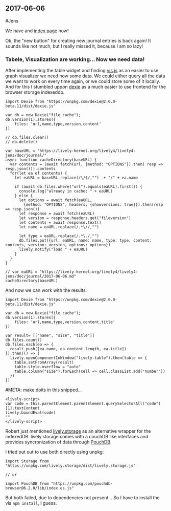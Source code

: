 ## 2017-06-06

 #Jens
 
We have and [index page](index.html) now!

Ok, the "new button" for creating new journal entries is back again! It sounds like not much, but I really missed it, because I am so lazy!

### Tabele, Visualization are working... Now we need data!

After implementing the table widget and finding [vis.js](http://visjs.org) as an easier to use graph visualizer we need now some data. We could either query all the data we want to work on every time again, or we could store some of it locally. And for this I stumbled uppon [dexie](http://dexie.org/) as a much easier to use frontend for the browser storage indexeddb. 


```JS
import Dexie from "https://unpkg.com/dexie@2.0.0-beta.11/dist/dexie.js"

var db = new Dexie("file_cache");
db.version(1).stores({
    files: 'url,name,type,version,content'
})

// db.files.clear()
// db.delete()

var baseURL = "https://lively-kernel.org/lively4/lively4-jens/doc/journal/"
async function cacheDirectory(baseURL) {
  var contents = (await fetch(url, {method: "OPTIONS"}).then( resp => resp.json())).contents
  for(let ea of contents) {
    let eaURL = baseURL.replace(/\/$/,"")  + "/" + ea.name
    
    if (await db.files.where("url").equals(eaURL).first()) {
      console.log("already in cache: " + eaURL)
    } else {
      let options = await fetch(eaURL, 
        {method: "OPTIONS", headers: {showversions: true}}).then(resp => resp.json())
      let response = await fetch(eaURL)
      let version = response.headers.get("fileversion")
      let contents = await response.text() 
      let name = eaURL.replace(/.*\//,"")

      let type = eaURL.replace(/.*\./,"")
      db.files.put({url: eaURL, name: name, type: type, content: contents, version: version, options: options})
      lively.notify("load " + eaURL)
    }
  }
}

// var eaURL = "https://lively-kernel.org/lively4/lively4-jens/doc/journal/2017-06-06.md"
cacheDirectory(baseURL)

```

And now we can work with the results:

```JS
import Dexie from "https://unpkg.com/dexie@2.0.0-beta.11/dist/dexie.js"

var db = new Dexie("file_cache");
db.version(1).stores({
    files: 'url,name,type,version,content,title'
})

var result= [["name", "size", "title"]]
db.files.count()
db.files.each(ea => {
  result.push([ea.name, ea.content.length, ea.title])
}).then(() => {
  lively.openComponentInWindow("lively-table").then(table => {
    table.setFromArray(result)
    table.style.overflow = "auto"
    table.column("size").forEach(cell => cell.classList.add("number"))
  })
})
```

 #META: make doits in this snipped...
```
<lively-script>
var code = this.parentElement.parentElement.querySelectorAll("code")[1].textContent
lively.boundEval(code)
""
</lively-script>
```

Robert just mentioned [lively.storage](https://github.com/LivelyKernel/lively.storage) as an alternative wrapper for the indexedDB. lively.storage comes with a couchDB like interfaces and provides syncronization of data through [PouchDB](https://pouchdb.com/).

I tried out out to use both directly using unpkg:

```
import Storage from "https://unpkg.com/lively.storage/dist/lively.storage.js"

// or

import PouchDB from "https://unpkg.com/pouchdb-browser@6.2.0/lib/index.es.js"
```

But both failed, due to dependencies not present... So I have to install the via ``npm install``, I guess. 







